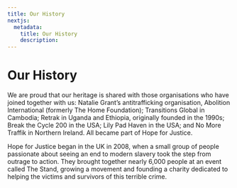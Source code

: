 ```yaml
---
title: Our History
nextjs:
  metadata:
    title: Our History
    description:
---
```


# Our History

We are proud that our
heritage is shared with
those organisations who
have joined together with
us: Natalie Grant’s antitrafficking
organisation,
Abolition International
(formerly The Home
Foundation); Transitions
Global in Cambodia; Retrak
in Uganda and Ethiopia,
originally founded in the
1990s; Break the Cycle
200 in the USA; Lily Pad
Haven in the USA; and No
More Traffik in Northern
Ireland. All became part
of Hope for Justice.

Hope for Justice began in the UK
in 2008, when a small group of
people passionate about seeing an
end to modern slavery took
the step from outrage to action.
They brought together nearly
6,000 people at an event called
The Stand, growing a movement
and founding a charity dedicated
to helping the victims and
survivors of this terrible crime.
